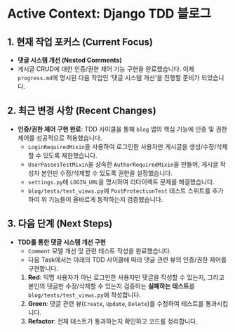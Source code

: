 # Active Context: Django TDD 블로그

## 1. 현재 작업 포커스 (Current Focus)

- **댓글 시스템 개선 (Nested Comments)**
- 게시글 CRUD에 대한 인증/권한 제어 기능 구현을 완료했습니다. 이제 `progress.md`에 명시된 다음 작업인 '댓글 시스템 개선'을 진행할 준비가 되었습니다.

## 2. 최근 변경 사항 (Recent Changes)

- **인증/권한 제어 구현 완료**: TDD 사이클을 통해 `blog` 앱의 핵심 기능에 인증 및 권한 제어를 성공적으로 적용했습니다.
  - `LoginRequiredMixin`을 사용하여 로그인한 사용자만 게시글을 생성/수정/삭제할 수 있도록 제한했습니다.
  - `UserPassesTestMixin`을 상속한 `AuthorRequiredMixin`을 만들어, 게시글 작성자 본인만 수정/삭제할 수 있도록 권한을 설정했습니다.
  - `settings.py`에 `LOGIN_URL`을 명시하여 리다이렉트 문제를 해결했습니다.
  - `blog/tests/test_views.py`에 `PostProtectionTest` 테스트 스위트를 추가하여 위 기능들이 올바르게 동작하는지 검증했습니다.

## 3. 다음 단계 (Next Steps)

- **TDD를 통한 댓글 시스템 개선 구현**
  - `Comment` 모델 개선 및 관련 테스트 작성을 완료했습니다.
  - 다음 Task에서는 아래의 TDD 사이클에 따라 댓글 관련 뷰의 인증/권한 제어를 구현합니다.
  1.  **Red**: 익명 사용자가 아닌 로그인한 사용자만 댓글을 작성할 수 있는지, 그리고 본인의 댓글만 수정/삭제할 수 있는지 검증하는 **실패하는 테스트**를 `blog/tests/test_views.py`에 작성합니다.
  2.  **Green**: 댓글 관련 뷰(`Create`, `Update`, `Delete`)를 수정하여 테스트를 통과시킵니다.
  3.  **Refactor**: 전체 테스트가 통과하는지 확인하고 코드를 정리합니다.
